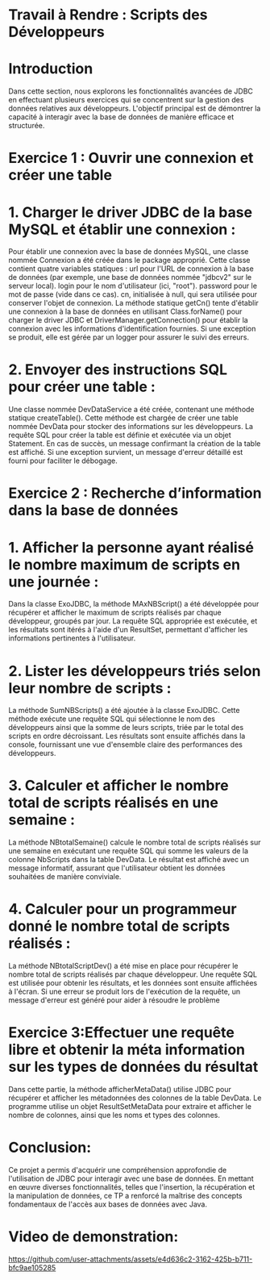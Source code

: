 
# Travail à Rendre : Scripts des Développeurs
# Introduction
Dans cette section, nous explorons les fonctionnalités avancées de JDBC en effectuant plusieurs exercices qui se concentrent sur la gestion des données relatives aux développeurs. L'objectif principal est de démontrer la capacité à interagir avec la base de données de manière efficace et structurée.
# Exercice 1 : Ouvrir une connexion et créer une table
# 1. Charger le driver JDBC de la base MySQL et établir une connexion :
Pour établir une connexion avec la base de données MySQL, une classe nommée Connexion a été créée dans le package approprié. Cette classe contient quatre variables statiques :
url pour l'URL de connexion à la base de données (par exemple, une base de données nommée "jdbcv2" sur le serveur local).
login pour le nom d'utilisateur (ici, "root").
password pour le mot de passe (vide dans ce cas).
cn, initialisée à null, qui sera utilisée pour conserver l'objet de connexion.
La méthode statique getCn() tente d'établir une connexion à la base de données en utilisant Class.forName() pour charger le driver JDBC et DriverManager.getConnection() pour établir la connexion avec les informations d'identification fournies. Si une exception se produit, elle est gérée par un logger pour assurer le suivi des erreurs.
# 2. Envoyer des instructions SQL pour créer une table :
Une classe nommée DevDataService a été créée, contenant une méthode statique createTable(). Cette méthode est chargée de créer une table nommée DevData pour stocker des informations sur les développeurs. La requête SQL pour créer la table est définie et exécutée via un objet Statement. En cas de succès, un message confirmant la création de la table est affiché. Si une exception survient, un message d'erreur détaillé est fourni pour faciliter le débogage.
# Exercice 2 : Recherche d’information dans la base de données
# 1. Afficher la personne ayant réalisé le nombre maximum de scripts en une journée :
Dans la classe ExoJDBC, la méthode MAxNBScript() a été développée pour récupérer et afficher le maximum de scripts réalisés par chaque développeur, groupés par jour. La requête SQL appropriée est exécutée, et les résultats sont itérés à l'aide d'un ResultSet, permettant d'afficher les informations pertinentes à l'utilisateur.
# 2. Lister les développeurs triés selon leur nombre de scripts :
La méthode SumNBScripts() a été ajoutée à la classe ExoJDBC. Cette méthode exécute une requête SQL qui sélectionne le nom des développeurs ainsi que la somme de leurs scripts, triée par le total des scripts en ordre décroissant. Les résultats sont ensuite affichés dans la console, fournissant une vue d'ensemble claire des performances des développeurs.
# 3. Calculer et afficher le nombre total de scripts réalisés en une semaine :
La méthode NBtotalSemaine() calcule le nombre total de scripts réalisés sur une semaine en exécutant une requête SQL qui somme les valeurs de la colonne NbScripts dans la table DevData. Le résultat est affiché avec un message informatif, assurant que l'utilisateur obtient les données souhaitées de manière conviviale.
# 4. Calculer pour un programmeur donné le nombre total de scripts réalisés :
La méthode NBtotalScriptDev() a été mise en place pour récupérer le nombre total de scripts réalisés par chaque développeur. Une requête SQL est utilisée pour obtenir les résultats, et les données sont ensuite affichées à l'écran. Si une erreur se produit lors de l'exécution de la requête, un message d'erreur est généré pour aider à résoudre le problème
# Exercice 3:Effectuer une requête libre et obtenir la méta information sur les types de données du résultat 
Dans cette partie, la méthode afficherMetaData() utilise JDBC pour récupérer et afficher les métadonnées des colonnes de la table DevData. Le programme utilise un objet ResultSetMetaData pour extraire et afficher le nombre de colonnes, ainsi que les noms et types des colonnes.
# Conclusion:
Ce projet a permis d'acquérir une compréhension approfondie de l'utilisation de JDBC pour interagir avec une base de données. En mettant en œuvre diverses fonctionnalités, telles que l'insertion, la récupération et la manipulation de données, ce TP a renforcé la maîtrise des concepts fondamentaux de l'accès aux bases de données avec Java.
# Video de demonstration:
https://github.com/user-attachments/assets/e4d636c2-3162-425b-b711-bfc9ae105285








